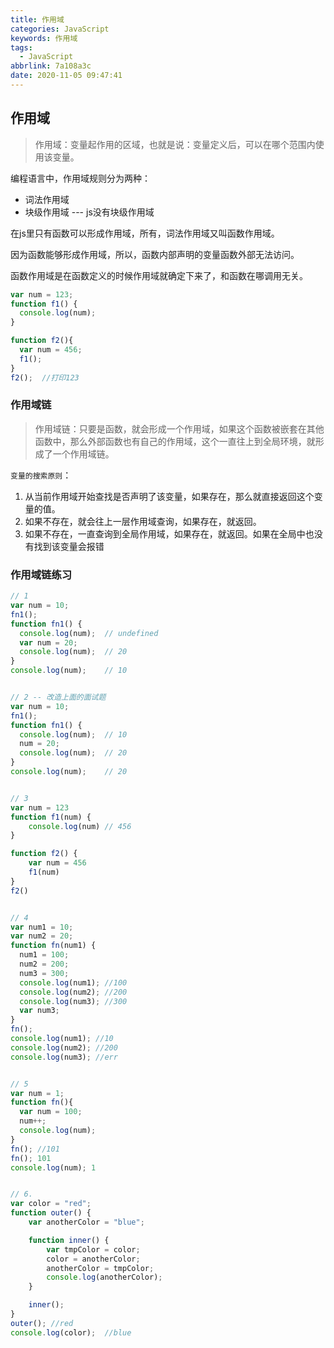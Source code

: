 ```yaml
---
title: 作用域
categories: JavaScript
keywords: 作用域
tags:
  - JavaScript
abbrlink: 7a108a3c
date: 2020-11-05 09:47:41
---
```

## 作用域

> 作用域：变量起作用的区域，也就是说：变量定义后，可以在哪个范围内使用该变量。
<!--more-->
编程语言中，作用域规则分为两种：

+ 词法作用域
+ 块级作用域 --- js没有块级作用域

在js里只有函数可以形成作用域，所有，词法作用域又叫函数作用域。

因为函数能够形成作用域，所以，函数内部声明的变量函数外部无法访问。

函数作用域是在函数定义的时候作用域就确定下来了，和函数在哪调用无关。

```javascript
var num = 123;
function f1() {
  console.log(num);
}

function f2(){
  var num = 456;
  f1();
}
f2();  //打印123
```

### 作用域链

> 作用域链：只要是函数，就会形成一个作用域，如果这个函数被嵌套在其他函数中，那么外部函数也有自己的作用域，这个一直往上到全局环境，就形成了一个作用域链。

`变量的搜索原则`：

1. 从当前作用域开始查找是否声明了该变量，如果存在，那么就直接返回这个变量的值。
2. 如果不存在，就会往上一层作用域查询，如果存在，就返回。
3. 如果不存在，一直查询到全局作用域，如果存在，就返回。如果在全局中也没有找到该变量会报错

### 作用域链练习
```javascript
// 1 
var num = 10;
fn1();
function fn1() {
  console.log(num);  // undefined
  var num = 20;
  console.log(num);  // 20
}
console.log(num);    // 10


// 2 -- 改造上面的面试题
var num = 10;
fn1();
function fn1() {
  console.log(num);  // 10
  num = 20;
  console.log(num);  // 20
}
console.log(num);    // 20


// 3
var num = 123
function f1(num) {
    console.log(num) // 456
}

function f2() {
    var num = 456
    f1(num)
}
f2()


// 4
var num1 = 10;
var num2 = 20;
function fn(num1) {
  num1 = 100;
  num2 = 200;
  num3 = 300;
  console.log(num1); //100
  console.log(num2); //200
  console.log(num3); //300
  var num3;
}
fn();
console.log(num1); //10
console.log(num2); //200
console.log(num3); //err


// 5
var num = 1;
function fn(){
  var num = 100;
  num++;
  console.log(num);
}
fn(); //101
fn(); 101
console.log(num); 1


// 6.
var color = "red";
function outer() {
    var anotherColor = "blue";

    function inner() {
        var tmpColor = color;
        color = anotherColor;
        anotherColor = tmpColor;
        console.log(anotherColor);
    }

    inner();
}
outer(); //red
console.log(color);  //blue
```
